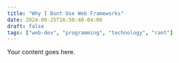 ```yaml
---
title: "Why I Dont Use Web Frameworks"
date: 2024-09-25T16:50:48-04:00
draft: false
tags: ["web-dev", "programming", "technology", "rant"]
---
```


Your content goes here.